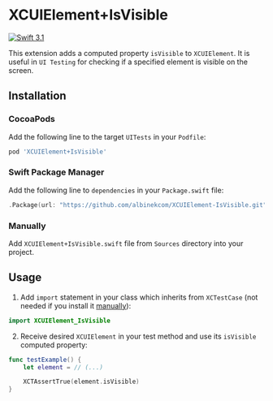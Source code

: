 # XCUIElement+IsVisible

[![Swift 3.1](https://img.shields.io/badge/Swift-3.1-orange.svg)](https://swift.org)

This extension adds a computed property `isVisible` to `XCUIElement`. It is useful in `UI Testing` for checking if a specified element is visible on the screen.


## Installation


### CocoaPods

Add the following line to the target `UITests` in your `Podfile`:

``` Ruby
pod 'XCUIElement+IsVisible'
```

### Swift Package Manager

Add the following line to `dependencies` in your `Package.swift` file:

``` Swift
.Package(url: "https://github.com/albinekcom/XCUIElement-IsVisible.git", majorVersion: 0)
```

### Manually

Add `XCUIElement+IsVisible.swift` file from `Sources` directory into your project.


## Usage
1. Add `import` statement in your class which inherits from `XCTestCase` (not needed if you install it [manually](#manually)):
  ``` Swift
  import XCUIElement_IsVisible
  ```
2. Receive desired `XCUIElement` in your test method and use its `isVisible` computed property:
  ``` Swift
  func testExample() {
      let element = // (...)

      XCTAssertTrue(element.isVisible)
  }
  ```
